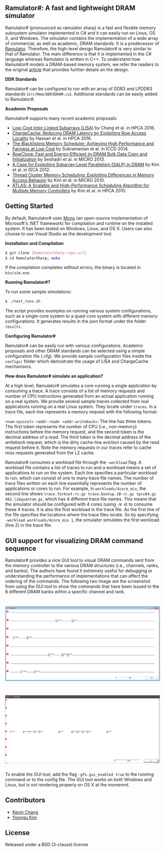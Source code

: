 ## Ramulator#: A fast and lightweight DRAM simulator

Ramulator# (pronounced as ramulator sharp) is a fast and flexible memory
subsystem simulator implemented in C# and it can easily run on Linux, OS X, and
Windows. The simulator contains the implementation of a wide array of
commercial, as well as academic, DRAM standards. It is a predecessor of
[Ramulator](https://github.com/CMU-SAFARI/ramulator). Therefore, the high-level
design Ramulator# is very similar to that of Ramulator. The main difference is
that it is implemented in the C# language whereas Ramulator is written in C++.
To understand how Ramulator# models a DRAM-based memory system, we refer the
readers to the original
[article](https://users.ece.cmu.edu/~omutlu/pub/ramulator_dram_simulator-ieee-cal15.pdf)
that provides further details on the design.

**DDR Standards**

Ramulator# can be configured to run with an array of DDR3 and
LPDDR3 standards (`src/Mem/DDR3DRAM.cs`). Additional standards can be easily
added to Ramulator#.


**Academic Proposals**

Ramulator# supports many recent academic proposals:
- [Low-Cost Inter-Linked Subarrays
  (LISA)](https://users.ece.cmu.edu/~omutlu/pub/lisa-dram_hpca16.pdf)
by Chang et al. in HPCA 2016.
- [ChargeCache: Reducing DRAM Latency by Exploiting Row Access
  Locality](https://users.ece.cmu.edu/~omutlu/pub/chargecache_low-latency-dram_hpca16.pdf)
by Hassan et al. in HPCA 2016.
- [The Blacklisting Memory Scheduler: Achieving High Performance and Fairness at
  Low
Cost](https://users.ece.cmu.edu/~omutlu/pub/bliss-memory-scheduler_iccd14.pdf)
by Subramanian et al. in ICCD 2014.
- [RowClone: Fast and Energy-Efficient in-DRAM Bulk Data Copy and
  Initialization](https://users.ece.cmu.edu/~omutlu/pub/rowclone_micro13.pdf)
by Seshadri et al. in MICRO 2013.
- [A Case for Exploiting Subarray-Level Parallelism (SALP) in
  DRAM](https://users.ece.cmu.edu/~omutlu/pub/salp-dram_isca12.pdf) by
Kim et al. in ISCA 2012.
- [Thread Cluster Memory Scheduling: Exploiting Differences in Memory Access
  Behavior](https://users.ece.cmu.edu/~omutlu/pub/tcm_micro10.pdf)
by Kim et al. in MICRO 2010.
- [ATLAS: A Scalable and High-Performance Scheduling Algorithm for Multiple
  Memory Controllers](https://users.ece.cmu.edu/~omutlu/pub/atlas_hpca10.pdf)
by Kim et al. in HPCA 2010.


## Getting Started

By default, Ramulator# uses [Mono](http://www.mono-project.com/) (an
open-source implementation of Microsoft's .NET framework) for compilation and
runtime on the installed system. It has been tested on Windows, Linux, and OS
X. Users can also choose to use Visual Studio as the development tool.

**Installation and Compilation**
```sh
$ git clone [RamulatorSharp-repo-url]
$ cd RamulatorSharp; make
```

If the compilation completes without errors, the binary is located in `bin/sim.exe`.

**Running Ramulator#?**

To run some sample simulations:
```sh
$ ./test_runs.sh
```

The script provides examples on running various system configurations, such as
a single-core system to a quad-core system with different memory configurations.
It generates results in the json format under the folder `results`.

**Configuring Ramulator#**

Ramulator# can be easily run with various configurations. Academic proposals and
other DRAM standards can be selected using a simple configuration file (.cfg).
We provide sample configuration files inside the ``configs/`` folder which
demostrate the usage of LISA and ChargeCache mechanisms.

**How does Ramulator# simulate an application?**

At a high level, Ramulator# simulates a core running a single application by
consuming a trace. A trace consists of a list of memory requests and number of
CPU instructions generated from an actual application running on a real system.
We provide several sample traces collected from real applications running on a
real Linux system. They locate under `traces`. In a trace file, each line
represents a memory request with the following format:

`<num-cpuinst> <addr-read> <addr-writeback>`: The line has three tokens. The
first token represents the number of CPU (i.e., non-memory) instructions before
the memory request, and the second token is the decimal address of a *read*.
The third token is the decimal address of the *writeback* request, which is the
dirty cache-line eviction caused by the read request before it. Note the memory
requests in our traces refer to cache miss requests generated from the L2 cache.

Ramulator# consumes a workload file through the `-workload` flag. A workload
file contains a list of traces to run and a workload means a set of
applications to run on the system. Each line specifies a particular workload to
run, which can consist of one to many trace file names. The number of trace
files written on each line essentially represents the number of applications or
cores to run. For example, in `workloads/4core_mix`, the second line shows
`trace.forkset-rc.gz trace.bootup.1B-rc.gz tpcc64.gz 462.libquantum.gz`, which
has 4 different trace file names. This means that the simulator should be
configured with 4 cores (using `-N 4`) to consume these 4 traces. It is also
the first workload in the trace file. As the first line of the file specifies
the locations where the trace files locate. So by specifying `-workload
workloads/4core_mix 1`, the simulator simulates the first workload (line 2) in
the trace file.

## GUI support for visualizing DRAM command sequence

Ramulator# provides a nice GUI tool to visual DRAM commands sent from the
memory controller to the various DRAM structures (i.e., channels, ranks, and
    banks). The authors have found it extremely useful for debugging or
understanding the performance of implementations that can affect the ordering
of the commands. The following two image are the screenshot from using the GUI
tool to show the commands that have been issued to the 8 different DRAM banks
within a specific channel and rank.

# ![gui](media/debug_gui_cmd_timeline_windows.png)
# ![gui](media/debug_gui_cmd_timeline_linux.png)

To enable the GUI tool, add the flag ``-gfx.gui_enabled true`` to the running command or to the config file. The GUI tool works on both Windows and Linux, but is not rendering properly on OS X at the momemnt.

## Contributors

- [Kevin Chang](https://users.ece.cmu.edu/~kevincha/)
- [Yoongu Kim](https://users.ece.cmu.edu/~yoonguk/)

## License

Released under a BSD (3-clause) license
